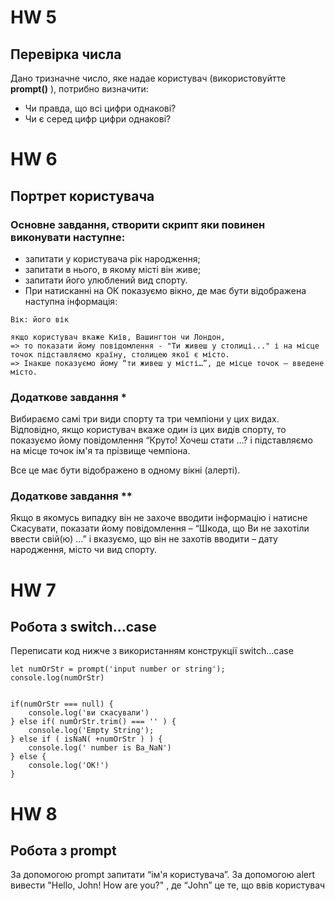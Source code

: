 # HW 5

## Перевірка числа

Дано тризначне число, яке надае користувач (використовуйтте **prompt()** ), потрибно визначити:

* Чи правда, що всі цифри однакові?
* Чи є серед цифр цифри однакові?

# HW 6

## Портрет користувача

### Основне завдання, cтворити скрипт яки повинен виконувати наступне:
* запитати у користувача рік народження;
* запитати в нього, в якому місті він живе;
* запитати його улюблений вид спорту.
* При натисканні на ОК показуємо вікно, де має бути відображена наступна інформація:

```
Вік: його вік

якщо користувач вкаже Київ, Вашингтон чи Лондон, 
=> то показати йому повідомлення - "Ти живеш у столиці..." і на місце точок підставляємо країну, столицею якої є місто. 
=> Інакше показуємо йому “ти живеш у місті…”, де місце точок – введене місто.
```

### Додаткове завдання *
Вибираємо самі три види спорту та три чемпіони у цих видах. Відповідно, якщо користувач вкаже один із цих видів спорту, то показуємо йому повідомлення “Круто! Хочеш стати …? і підставляємо на місце точок ім'я та прізвище чемпіона.

Все це має бути відображено в одному вікні (алерті).

### Додаткове завдання **
Якщо в якомусь випадку він не захоче вводити інформацію і натисне Скасувати, показати йому повідомлення – “Шкода, що Ви не захотіли ввести свій(ю) …” і вказуємо, що він не захотів вводити – дату народження, місто чи вид спорту.

# HW 7

## Робота з switch…case

Переписати код нижче з використанням конструкції switch…case

```
let numOrStr = prompt('input number or string');
console.log(numOrStr)


if(numOrStr === null) {
    console.log('ви скасували')
} else if( numOrStr.trim() === '' ) {
    console.log('Empty String');
} else if ( isNaN( +numOrStr ) ) {
    console.log(' number is Ba_NaN')
} else {
    console.log('OK!')
}
```

# HW 8

## Робота з prompt

За допомогою prompt запитати “ім'я користувача”.
За допомогою alert вивести "Hello, John! How are you?" , де “John” це те, що ввів користувач